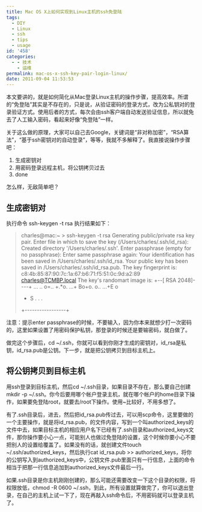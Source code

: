 ```yaml
---
title: Mac OS X上如何实现到Linux主机的ssh免登陆
tags:
  - DIY
  - Linux
  - ssh
  - tips
  - usage
id: '458'
categories:
  - - 技术
    - 运维
permalink: mac-os-x-ssh-key-pair-login-linux/
date: 2011-09-04 11:53:53
---
```


本文要讲的，就是如何简化从Mac登录Linux主机的操作步骤，提高效率。所谓的“免登陆”其实是不存在的，只是说，从验证密码的登录方式，改为公私钥对的登录验证方式。使用后者的方式，每次会由ssh客户端自动发送验证信息，所以就免去了人工输入密码，看起来好像“免登陆”一样。

关于这么做的原理，大家可以自己去Google，关键词是“非对称加密”，“RSA算法”，“基于ssh密钥对的自动登录”，等等，我就不多解释了。我直接说操作步骤吧：

1.  生成密钥对
2.  用密码登录远程主机，将公钥拷贝过去
3.  done

怎么样，无敌简单吧？

## 生成密钥对

执行命令 ssh-keygen -t rsa
执行结果如下：

> charles@mac:~ > ssh-keygen -t rsa
> Generating public/private rsa key pair.
> Enter file in which to save the key (/Users/charles/.ssh/id_rsa): 
> Created directory '/Users/charles/.ssh'.
> Enter passphrase (empty for no passphrase): 
> Enter same passphrase again: 
> Your identification has been saved in /Users/charles/.ssh/id_rsa.
> Your public key has been saved in /Users/charles/.ssh/id_rsa.pub.
> The key fingerprint is:
> c8:4b:85:87:90:7c:1a:67:b6:71:f5:51:0c:9d:a2:89 charles@TCMBP.local
> The key's randomart image is:
> +--[ RSA 2048]----+
>  ... .. o=.. 
>  +.*o. ...+ 
>  Bo+o. o.. 
>  ...+E o 
>  + S 
>  . . 
>  . 
>  
>  
> +-----------------+

注意：提示enter passphrase的时候，不要输入，因为你本来就想少打一次密码的，这里如果设置了用密码保护私钥，那登录的时候还是要输密码，就白做了。

做完这个步骤后，cd ~/.ssh，你就可以看到你刚才生成的密钥对，id_rsa是私钥，id_rsa.pub是公钥。下一步，就是把公钥拷贝到目标主机上。

## 将公钥拷贝到目标主机

用ssh登录到目标主机，然后cd ~/.ssh目录，如果目录不存在，那么要自己创建mkdir -p ~/.ssh。你今后要用哪个帐户登录主机，就在哪个帐户的home目录下操作，如果要免登陆root，就要去/root下操作。使用~比较好，不用多想了。

有了.ssh目录后，进去，然后把id_rsa.pub传过去，可以用scp命令，这里要做的一个主要操作，就是将id_rsa.pub，的文件内容，写到一个叫authorized_keys的文件中去，如果目标主机的相应用户名下已经有了.ssh目录和authorized_keys文件，那你操作要小心一点，可能别人也做过免登陆的设置，这个时候你要小心不要把别人的设置给覆盖了。如果没有的话，就创建文件touch ~/.ssh/authorized_keys，然后执行cat id_rsa.pub >> authorized_keys，将你的公钥写入到authorized_keys中，公钥文件.pub里面只有一行信息，上面的命令相当于把那一行信息追加到authorized_keys文件最后一行。

如果.ssh目录是你主机刚刚创建的，那么可能还需要改变一下这个目录的权限，将权限放低，chmod -R 0600 ~/.ssh，到此，所有设置就算做完了，你可以退出登录，在自己的主机上试一下了，现在再敲入ssh命令后，不用密码就可以登录主机了。